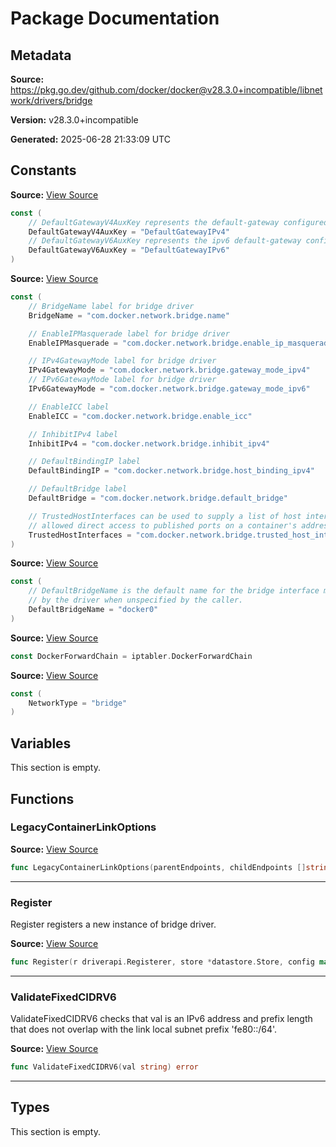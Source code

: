 # Package Documentation

## Metadata

**Source:** https://pkg.go.dev/github.com/docker/docker@v28.3.0+incompatible/libnetwork/drivers/bridge

**Version:** v28.3.0+incompatible

**Generated:** 2025-06-28 21:33:09 UTC

## Constants

**Source:** [View Source](https://github.com/docker/docker/blob/v28.3.0/libnetwork/drivers/bridge/bridge_linux.go#L47)

```go
const (
	// DefaultGatewayV4AuxKey represents the default-gateway configured by the user
	DefaultGatewayV4AuxKey = "DefaultGatewayIPv4"
	// DefaultGatewayV6AuxKey represents the ipv6 default-gateway configured by the user
	DefaultGatewayV6AuxKey = "DefaultGatewayIPv6"
)
```

**Source:** [View Source](https://github.com/docker/docker/blob/v28.3.0/libnetwork/drivers/bridge/labels.go#L3)

```go
const (
	// BridgeName label for bridge driver
	BridgeName = "com.docker.network.bridge.name"

	// EnableIPMasquerade label for bridge driver
	EnableIPMasquerade = "com.docker.network.bridge.enable_ip_masquerade"

	// IPv4GatewayMode label for bridge driver
	IPv4GatewayMode = "com.docker.network.bridge.gateway_mode_ipv4"
	// IPv6GatewayMode label for bridge driver
	IPv6GatewayMode = "com.docker.network.bridge.gateway_mode_ipv6"

	// EnableICC label
	EnableICC = "com.docker.network.bridge.enable_icc"

	// InhibitIPv4 label
	InhibitIPv4 = "com.docker.network.bridge.inhibit_ipv4"

	// DefaultBindingIP label
	DefaultBindingIP = "com.docker.network.bridge.host_binding_ipv4"

	// DefaultBridge label
	DefaultBridge = "com.docker.network.bridge.default_bridge"

	// TrustedHostInterfaces can be used to supply a list of host interfaces that are
	// allowed direct access to published ports on a container's address.
	TrustedHostInterfaces = "com.docker.network.bridge.trusted_host_interfaces"
)
```

**Source:** [View Source](https://github.com/docker/docker/blob/v28.3.0/libnetwork/drivers/bridge/interface_linux.go#L17)

```go
const (
	// DefaultBridgeName is the default name for the bridge interface managed
	// by the driver when unspecified by the caller.
	DefaultBridgeName = "docker0"
)
```

**Source:** [View Source](https://github.com/docker/docker/blob/v28.3.0/libnetwork/drivers/bridge/bridge_linux.go#L59)

```go
const DockerForwardChain = iptabler.DockerForwardChain
```

**Source:** [View Source](https://github.com/docker/docker/blob/v28.3.0/libnetwork/drivers/bridge/bridge_linux.go#L39)

```go
const (
	NetworkType = "bridge"
)
```

## Variables

This section is empty.

## Functions

### LegacyContainerLinkOptions

**Source:** [View Source](https://github.com/docker/docker/blob/v28.3.0/libnetwork/drivers/bridge/bridge_linux.go#L1694)  

```go
func LegacyContainerLinkOptions(parentEndpoints, childEndpoints []string) map[string]interface{}
```

---

### Register

Register registers a new instance of bridge driver.

**Source:** [View Source](https://github.com/docker/docker/blob/v28.3.0/libnetwork/drivers/bridge/bridge_linux.go#L190)  

```go
func Register(r driverapi.Registerer, store *datastore.Store, config map[string]interface{}) error
```

---

### ValidateFixedCIDRV6

ValidateFixedCIDRV6 checks that val is an IPv6 address and prefix length that
does not overlap with the link local subnet prefix 'fe80::/64'.

**Source:** [View Source](https://github.com/docker/docker/blob/v28.3.0/libnetwork/drivers/bridge/bridge_linux.go#L231)  

```go
func ValidateFixedCIDRV6(val string) error
```

---

## Types

This section is empty.

